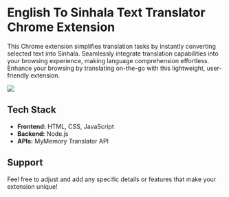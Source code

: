 
# English To Sinhala Text Translator Chrome Extension

 This Chrome extension simplifies translation tasks by instantly converting selected text into Sinhala. Seamlessly integrate translation capabilities into your browsing experience, making language comprehension effortless. Enhance your browsing by translating on-the-go with this lightweight, user-friendly extension.

<div > <img src="https://i.ibb.co/sKSVZWS/Sri-Lankan-Flag-Identifier.gif" > </div>



## Tech Stack

- **Frontend:** HTML, CSS, JavaScript
- **Backend:** Node.js
- **APIs:** MyMemory Translator API


## Support

Feel free to adjust and add any specific details or features that make your extension unique!
